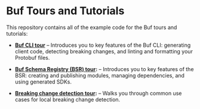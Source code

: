 # Buf Tours and Tutorials

This repository contains all of the example code for the Buf tours and tutorials:

*	**[Buf CLI tour][buf-cli]** – Introduces you to key features of the Buf CLI: generating client code, detecting
	breaking changes, and linting and formatting your Protobuf files.

*	**[Buf Schema Registry (BSR) tour][bsr]:** – Introduces you to key features of the BSR: creating and publishing
	modules, managing dependencies, and using generated SDKs.

*	**[Breaking change detection tour][breaking]:** – Walks you through common use cases for local breaking change detection.


[buf-cli]: https://buf.build/docs/tutorials/getting-started-with-buf-cli
[bsr]: https://buf.build/docs/tutorials/getting-started-with-bsr
[breaking]: https://buf.build/docs/breaking/tutorial